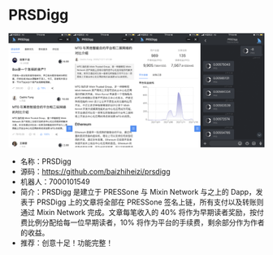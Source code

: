 # PRSDigg

![PRSDigg](./prsdigg.png)

- 名称：PRSDigg
- 源码：https://github.com/baizhiheizi/prsdigg
- 机器人：7000101549
- 简介：PRSDigg 是建立于 PRESSone 与 Mixin Network 与之上的 Dapp，发表于 PRSDigg 上的文章将全部在 PRESSone 签名上链，所有支付以及转账则通过 Mixin Network 完成。文章每笔收入的 40% 将作为早期读者奖励，按付费比例分配给每一位早期读者，10% 将作为平台的手续费，剩余部分作为作者的收益。
- 推荐：创意十足！功能完整！
